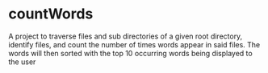 # countWords
A project to traverse files and sub directories of a given root directory, identify files, and count the number of times words appear in said files. The words will then sorted with the top 10 occurring words being displayed to the user
